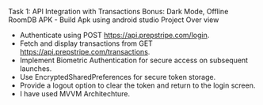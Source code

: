 Task 1: API Integration with Transactions
Bonus: Dark Mode, Offline RoomDB
APK - Build Apk using android studio
Project Over view
- Authenticate using POST https://api.prepstripe.com/login.
- Fetch and display transactions from GET https://api.prepstripe.com/transactions.
- Implement Biometric Authentication for secure access on subsequent launches.
- Use EncryptedSharedPreferences for secure token storage.
- Provide a logout option to clear the token and return to the login screen.
- I have used MVVM Architechture.
